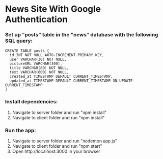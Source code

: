 # News Site With Google Authentication

### Set up "posts" table in the "news" database with the following SQL query:
```
CREATE TABLE posts {
  id INT NOT NULL AUTO-INCREMENT PRIMARY KEY,
  user VARCHAR(30) NOT NULL,
  pictureURL VARCHAR(300),
  title VARCHAR(80) NOT NULL,
  text VARCHAR(600) NOT NULL,
  created_at TIMESTAMP DEFAULT CURRENT_TIMESTAMP,
  updated_at TIMESTAMP DEFAULT CURRENT_TIMESTAMP ON UPDATE CURRENT_TIMESTAMP
}
```

### Install dependencies:
1. Navigate to server folder and run "npm install"
2. Navigate to client folder and run "npm install"

### Run the app:
1. Navigate to server folder and run "nodemon app.js"
2. Navigate to client folder and run "npm start"
3. Open http://localhost:3000 in your browser
